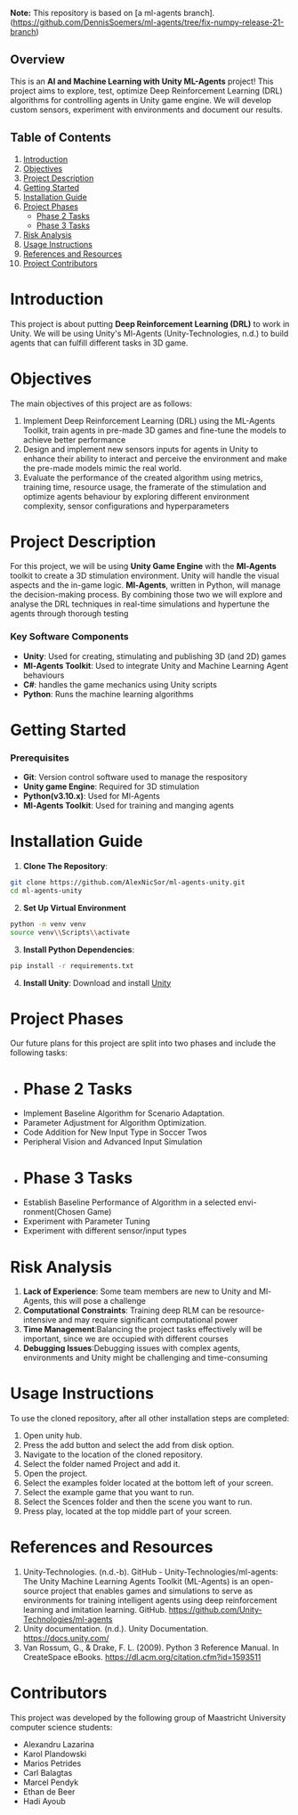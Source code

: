 **Note:** This repository is based on [a ml-agents branch].(https://github.com/DennisSoemers/ml-agents/tree/fix-numpy-release-21-branch)

## Overview

This is an **AI and Machine Learning with Unity ML-Agents** project!
This project aims to explore, test, optimize Deep Reinforcement 
Learning (DRL) algorithms for controlling agents in Unity game engine.
We will develop custom sensors, experiment with environments and 
document our results.

## Table of Contents
1. [Introduction](#introduction)
2. [Objectives](#objectives)
3. [Project Description](#project-description)
4. [Getting Started](#getting-started)
5. [Installation Guide](#installation-guide)
6. [Project Phases](#project-phases)
   - [Phase 2 Tasks](#phase-2-tasks)
   - [Phase 3 Tasks](#phase-3-tasks)
7. [Risk Analysis](#risk-analysis)
8. [Usage Instructions](#usage-instructions)
9. [References and Resources](#references-and-resources)
10. [Project Contributors](#Contributors)

# Introduction
This project is about putting **Deep Reinforcement Learning (DRL)** to work in Unity.
We will be using Unity's Ml-Agents (Unity-Technologies, n.d.) to build agents 
that can fulfill different tasks in 3D game. 

# Objectives
The main objectives of this project are as follows:

1. Implement Deep Reinforcement Learning (DRL) using the ML-Agents Toolkit, train
agents in pre-made 3D games and fine-tune the models to achieve better performance 
2. Design and implement new sensors inputs for agents in Unity to enhance their 
ability to interact and perceive the environment and make the pre-made models mimic
the real world.
3. Evaluate the performance of the created algorithm using metrics, training time, 
resource usage, the framerate of the stimulation and optimize agents behaviour by 
exploring different environment complexity, sensor configurations and hyperparameters

# Project Description
For this project, we will be using **Unity Game Engine** with the **Ml-Agents** toolkit 
to create a 3D stimulation environment. Unity will handle the visual aspects
and the in-game logic. **Ml-Agents**, written in Python, will manage the 
decision-making process. By combining those two we will explore and analyse the DRL techniques
in real-time simulations and hypertune the agents through thorough testing

### Key Software Components 
- **Unity**: Used for creating, stimulating and publishing 3D (and 2D) games
- **Ml-Agents Toolkit**: Used to integrate Unity and Machine Learning Agent behaviours
- **C#**: handles the game mechanics using Unity scripts
- **Python**: Runs the machine learning algorithms

# Getting Started
### Prerequisites
- **Git**: Version control software used to manage the respository
- **Unity game Engine**: Required for 3D stimulation
- **Python(v3.10.x)**: Used for Ml-Agents
- **Ml-Agents Toolkit**: Used for training and manging agents

# Installation Guide
1. **Clone The Repository**:
```bash
git clone https://github.com/AlexNicSor/ml-agents-unity.git
cd ml-agents-unity
```
2. **Set Up Virtual Environment**
```bash
python -m venv venv
source venv\\Scripts\\activate
```
3. **Install Python Dependencies**:
```bash
pip install -r requirements.txt
```
4. **Install Unity**: Download and install [Unity](unity.com)

# Project Phases
Our future plans for this project are split into two phases and include the following tasks:

- # Phase 2 Tasks
* Implement Baseline Algorithm for Scenario Adaptation.
* Parameter Adjustment for Algorithm Optimization.
* Code Addition for New Input Type in Soccer Twos
* Peripheral Vision and Advanced Input Simulation
- # Phase 3 Tasks
* Establish Baseline Performance of Algorithm in a selected envi-
ronment(Chosen Game)
* Experiment with Parameter Tuning
* Experiment with different sensor/input types

# Risk Analysis
1. **Lack of Experience**: Some team members are new to Unity and Ml-Agents, this will pose a challenge
2. **Computational Constraints**: Training deep RLM can be resource-intensive and may require significant computational power
3. **Time Management**:Balancing the project tasks effectively will be important, since we are occupied with different courses 
4. **Debugging Issues**:Debugging issues with complex agents, environments and Unity might be challenging and time-consuming

# Usage Instructions
To use the cloned repository, after all other installation steps are completed: 
1. Open unity hub.
2. Press the add button and select the add from disk option. 
3. Navigate to the location of the cloned repository.
4. Select the folder named Project and add it.
5. Open the project.
6. Select the examples folder located at the bottom left of your screen.
7. Select the example game that you want to run.
8. Select the Scences folder and then the scene you want to run.
9. Press play, located at the top middle part of your screen.

# References and Resources 
1. Unity-Technologies. (n.d.-b). GitHub - Unity-Technologies/ml-agents: The Unity Machine Learning Agents Toolkit (ML-Agents) is an open-source project that enables games and simulations to serve as environments for training intelligent agents using deep reinforcement learning and imitation learning. GitHub. https://github.com/Unity-Technologies/ml-agents
2. Unity documentation. (n.d.). Unity Documentation. https://docs.unity.com/
3. Van Rossum, G., & Drake, F. L. (2009). Python 3 Reference Manual. In CreateSpace eBooks. https://dl.acm.org/citation.cfm?id=1593511

# Contributors
This project was developed by the following group of Maastricht University computer
science students:

* Alexandru Lazarina
* Karol Plandowski
* Marios Petrides
* Carl Balagtas
* Marcel Pendyk
* Ethan de Beer
* Hadi Ayoub
